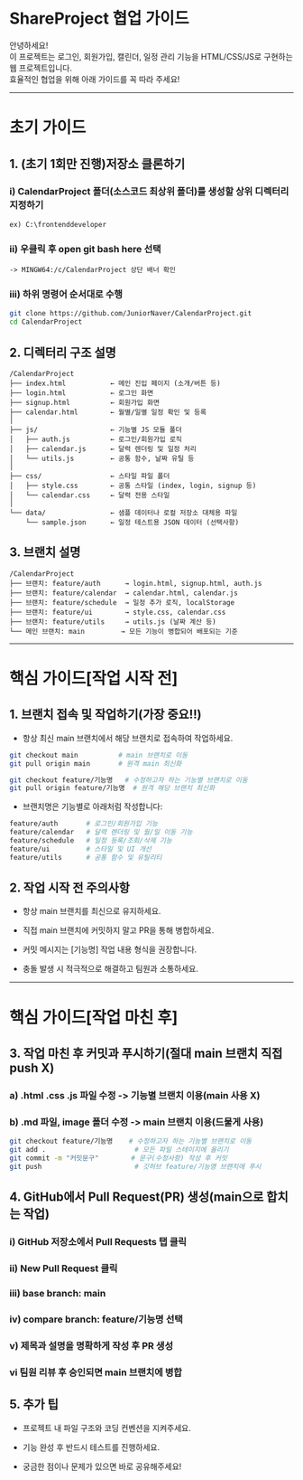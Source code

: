 # ShareProject 협업 가이드

안녕하세요!  
이 프로젝트는 로그인, 회원가입, 캘린더, 일정 관리 기능을 HTML/CSS/JS로 구현하는 웹 프로젝트입니다.  
효율적인 협업을 위해 아래 가이드를 꼭 따라 주세요!

---
# 초기 가이드
## 1. (초기 1회만 진행)저장소 클론하기

### i) CalendarProject 폴더(소스코드 최상위 폴더)를 생성할 상위 디렉터리 지정하기
    ex) C:\frontenddeveloper
### ii) 우클릭 후 open git bash here 선택
    -> MINGW64:/c/CalendarProject 상단 배너 확인
### iii) 하위 명령어 순서대로 수행
```bash
git clone https://github.com/JuniorNaver/CalendarProject.git
cd CalendarProject
```

## 2. 디렉터리 구조 설명
```
/CalendarProject
├── index.html           ← 메인 진입 페이지 (소개/버튼 등)
├── login.html           ← 로그인 화면
├── signup.html          ← 회원가입 화면
├── calendar.html        ← 월별/일별 일정 확인 및 등록
│
├── js/                  ← 기능별 JS 모듈 폴더
│   ├── auth.js          ← 로그인/회원가입 로직
│   ├── calendar.js      ← 달력 렌더링 및 일정 처리
│   └── utils.js         ← 공통 함수, 날짜 유틸 등
│
├── css/                 ← 스타일 파일 폴더
│   ├── style.css        ← 공통 스타일 (index, login, signup 등)
│   └── calendar.css     ← 달력 전용 스타일
│
└── data/                ← 샘플 데이터나 로컬 저장소 대체용 파일
    └── sample.json      ← 일정 테스트용 JSON 데이터 (선택사항)
```

## 3. 브랜치 설명
```
/CalendarProject
├── 브랜치: feature/auth      → login.html, signup.html, auth.js
├── 브랜치: feature/calendar  → calendar.html, calendar.js
├── 브랜치: feature/schedule  → 일정 추가 로직, localStorage
├── 브랜치: feature/ui        → style.css, calendar.css
├── 브랜치: feature/utils     → utils.js (날짜 계산 등)
└── 메인 브랜치: main         → 모든 기능이 병합되어 배포되는 기준
```

---
# 핵심 가이드[작업 시작 전]

## 1. 브랜치 접속 및 작업하기(가장 중요‼)
- 항상 최신 main 브랜치에서 해당 브랜치로 접속하여 작업하세요.
```bash
git checkout main          # main 브랜치로 이동
git pull origin main       # 원격 main 최신화

git checkout feature/기능명   # 수정하고자 하는 기능별 브랜치로 이동
git pull origin feature/기능명  # 원격 해당 브랜치 최신화
```
- 브랜치명은 기능별로 아래처럼 작성합니다:
``` bash
feature/auth       # 로그인/회원가입 기능
feature/calendar   # 달력 렌더링 및 월/일 이동 기능
feature/schedule   # 일정 등록/조회/삭제 기능
feature/ui         # 스타일 및 UI 개선
feature/utils      # 공통 함수 및 유틸리티
```
## 2. 작업 시작 전 주의사항
- 항상 main 브랜치를 최신으로 유지하세요.

- 직접 main 브랜치에 커밋하지 말고 PR을 통해 병합하세요.

- 커밋 메시지는 [기능명] 작업 내용 형식을 권장합니다.

- 충돌 발생 시 적극적으로 해결하고 팀원과 소통하세요.

---
# 핵심 가이드[작업 마친 후]

## 3. 작업 마친 후 커밋과 푸시하기(절대 main 브랜치 직접 push X)
### a) .html .css .js 파일 수정 -> 기능별 브랜치 이용(main 사용 X)
### b) .md 파일, image 폴더 수정 -> main 브랜치 이용(드물게 사용)
```bash
git checkout feature/기능명    # 수정하고자 하는 기능별 브랜치로 이동
git add .                      # 모든 파일 스테이지에 올리기
git commit -m "커밋문구"        # 문구(수정사항) 작성 후 커밋
git push                       # 깃허브 feature/기능명 브랜치에 푸시
```
## 4. GitHub에서 Pull Request(PR) 생성(main으로 합치는 작업)
### i) GitHub 저장소에서 Pull Requests 탭 클릭
### ii) New Pull Request 클릭
### iii) base branch: main
### iv) compare branch: feature/기능명 선택
### v) 제목과 설명을 명확하게 작성 후 PR 생성
### vi 팀원 리뷰 후 승인되면 main 브랜치에 병합

## 5. 추가 팁
- 프로젝트 내 파일 구조와 코딩 컨벤션을 지켜주세요.

- 기능 완성 후 반드시 테스트를 진행하세요.

- 궁금한 점이나 문제가 있으면 바로 공유해주세요!

